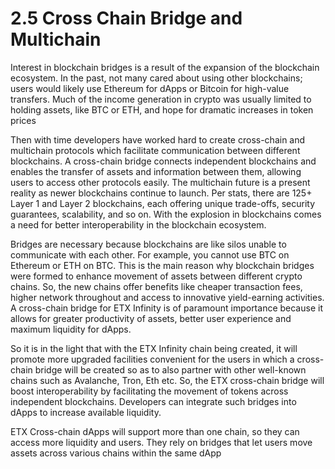 # 2.5  Cross Chain Bridge and Multichain

Interest in blockchain bridges is a result of the expansion of the blockchain ecosystem. In the past, not many cared about using other blockchains; users would likely use Ethereum for dApps or Bitcoin for high-value transfers. Much of the income generation in crypto was usually limited to holding assets, like BTC or ETH, and hope for dramatic increases in token prices

&#x20;

Then with time developers have worked hard to create cross-chain and multichain protocols which facilitate communication between different blockchains. A cross-chain bridge connects independent blockchains and enables the transfer of assets and information between them, allowing users to access other protocols easily. The multichain future is a present reality as newer blockchains continue to launch. Per stats, there are 125+ Layer 1 and Layer 2 blockchains, each offering unique trade-offs, security guarantees, scalability, and so on. With the explosion in blockchains comes a need for better interoperability in the blockchain ecosystem.



Bridges are necessary because blockchains are like silos unable to communicate with each other. For example, you cannot use BTC on Ethereum or ETH on BTC.  This is the main reason why blockchain bridges were formed to enhance movement of assets between different crypto chains. So, the new chains offer benefits like cheaper transaction fees, higher network throughout and access to innovative yield-earning activities. A cross-chain bridge for ETX Infinity is of paramount importance because it allows for greater productivity of assets, better user experience and maximum liquidity for dApps.

&#x20;

&#x20;So it is in the light that with the ETX Infinity chain being created, it will promote more upgraded facilities convenient for the users in which a cross-chain bridge will be created so as to also partner with other well-known chains such as Avalanche, Tron, Eth etc. So, the ETX cross-chain bridge will boost interoperability by facilitating the movement of tokens across independent blockchains. Developers can integrate such bridges into dApps to increase available liquidity.

&#x20;

ETX Cross-chain dApps will support more than one chain, so they can access more liquidity and users. They rely on bridges that let users move assets across various chains within the same dApp
